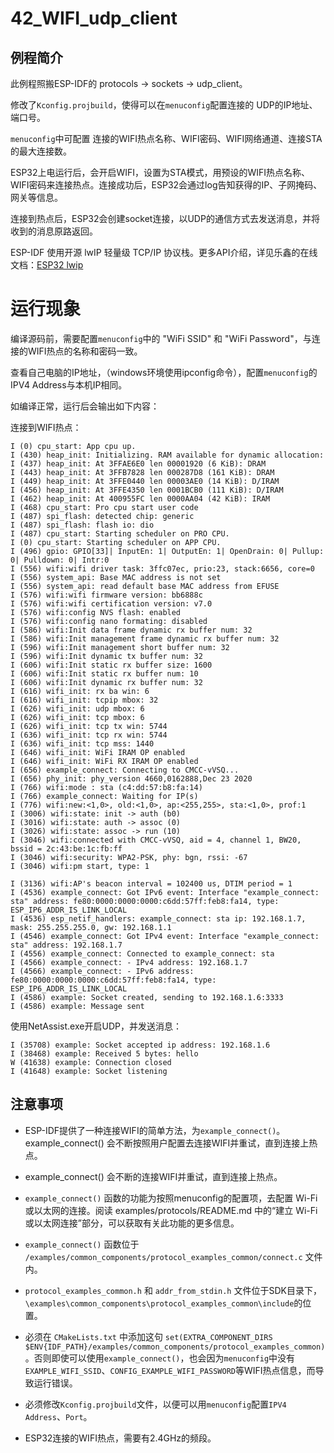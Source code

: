 # 42_WIFI_udp_client

## 例程简介

此例程照搬ESP-IDF的 protocols -> sockets -> udp_client。

修改了`Kconfig.projbuild`，使得可以在`menuconfig`配置连接的 UDP的IP地址、端口号。

`menuconfig`中可配置 连接的WIFI热点名称、WIFI密码、WIFI网络通道、连接STA的最大连接数。

ESP32上电运行后，会开启WIFI，设置为STA模式，用预设的WIFI热点名称、WIFI密码来连接热点。连接成功后，ESP32会通过log告知获得的IP、子网掩码、网关等信息。

连接到热点后，ESP32会创建socket连接，以UDP的通信方式去发送消息，并将收到的消息原路返回。

ESP-IDF 使用开源 lwIP 轻量级 TCP/IP 协议栈。更多API介绍，详见乐鑫的在线文档：[ESP32 lwip](https://docs.espressif.com/projects/esp-idf/zh_CN/latest/esp32/api-guides/lwip.html)


# 运行现象

编译源码前，需要配置`menuconfig`中的 "WiFi SSID" 和 "WiFi Password"，与连接的WIFI热点的名称和密码一致。

查看自己电脑的IP地址，（windows环境使用ipconfig命令），配置`menuconfig`的IPV4 Address与本机IP相同。

如编译正常，运行后会输出如下内容：

连接到WIFI热点：

```
I (0) cpu_start: App cpu up.
I (430) heap_init: Initializing. RAM available for dynamic allocation:
I (437) heap_init: At 3FFAE6E0 len 00001920 (6 KiB): DRAM
I (443) heap_init: At 3FFB7828 len 000287D8 (161 KiB): DRAM
I (449) heap_init: At 3FFE0440 len 00003AE0 (14 KiB): D/IRAM
I (456) heap_init: At 3FFE4350 len 0001BCB0 (111 KiB): D/IRAM
I (462) heap_init: At 400955FC len 0000AA04 (42 KiB): IRAM
I (468) cpu_start: Pro cpu start user code
I (487) spi_flash: detected chip: generic
I (487) spi_flash: flash io: dio
I (487) cpu_start: Starting scheduler on PRO CPU.
I (0) cpu_start: Starting scheduler on APP CPU.
I (496) gpio: GPIO[33]| InputEn: 1| OutputEn: 1| OpenDrain: 0| Pullup: 0| Pulldown: 0| Intr:0 
I (556) wifi:wifi driver task: 3ffc07ec, prio:23, stack:6656, core=0
I (556) system_api: Base MAC address is not set
I (556) system_api: read default base MAC address from EFUSE
I (576) wifi:wifi firmware version: bb6888c
I (576) wifi:wifi certification version: v7.0
I (576) wifi:config NVS flash: enabled
I (576) wifi:config nano formating: disabled
I (586) wifi:Init data frame dynamic rx buffer num: 32
I (586) wifi:Init management frame dynamic rx buffer num: 32
I (596) wifi:Init management short buffer num: 32
I (596) wifi:Init dynamic tx buffer num: 32
I (606) wifi:Init static rx buffer size: 1600
I (606) wifi:Init static rx buffer num: 10
I (606) wifi:Init dynamic rx buffer num: 32
I (616) wifi_init: rx ba win: 6
I (616) wifi_init: tcpip mbox: 32
I (626) wifi_init: udp mbox: 6
I (626) wifi_init: tcp mbox: 6
I (626) wifi_init: tcp tx win: 5744
I (636) wifi_init: tcp rx win: 5744
I (636) wifi_init: tcp mss: 1440
I (646) wifi_init: WiFi IRAM OP enabled
I (646) wifi_init: WiFi RX IRAM OP enabled
I (656) example_connect: Connecting to CMCC-vVSQ...
I (656) phy_init: phy_version 4660,0162888,Dec 23 2020
I (766) wifi:mode : sta (c4:dd:57:b8:fa:14)
I (766) example_connect: Waiting for IP(s)
I (776) wifi:new:<1,0>, old:<1,0>, ap:<255,255>, sta:<1,0>, prof:1
I (3006) wifi:state: init -> auth (b0)
I (3016) wifi:state: auth -> assoc (0)
I (3026) wifi:state: assoc -> run (10)
I (3046) wifi:connected with CMCC-vVSQ, aid = 4, channel 1, BW20, bssid = 2c:43:be:1c:fb:ff
I (3046) wifi:security: WPA2-PSK, phy: bgn, rssi: -67
I (3046) wifi:pm start, type: 1

I (3136) wifi:AP's beacon interval = 102400 us, DTIM period = 1
I (4536) example_connect: Got IPv6 event: Interface "example_connect: sta" address: fe80:0000:0000:0000:c6dd:57ff:feb8:fa14, type: ESP_IP6_ADDR_IS_LINK_LOCAL
I (4536) esp_netif_handlers: example_connect: sta ip: 192.168.1.7, mask: 255.255.255.0, gw: 192.168.1.1
I (4546) example_connect: Got IPv4 event: Interface "example_connect: sta" address: 192.168.1.7
I (4556) example_connect: Connected to example_connect: sta
I (4566) example_connect: - IPv4 address: 192.168.1.7
I (4566) example_connect: - IPv6 address: fe80:0000:0000:0000:c6dd:57ff:feb8:fa14, type: ESP_IP6_ADDR_IS_LINK_LOCAL
I (4586) example: Socket created, sending to 192.168.1.6:3333
I (4586) example: Message sent
```

使用NetAssist.exe开启UDP，并发送消息：

```
I (35708) example: Socket accepted ip address: 192.168.1.6
I (38468) example: Received 5 bytes: hello
W (41638) example: Connection closed
I (41648) example: Socket listening
```


## 注意事项

* ESP-IDF提供了一种连接WIFI的简单方法，为`example_connect()`。example_connect() 会不断按照用户配置去连接WIFI并重试，直到连接上热点。

* example_connect() 会不断的连接WIFI并重试，直到连接上热点。

* `example_connect()` 函数的功能为按照menuconfig的配置项，去配置 Wi-Fi 或以太网的连接。阅读 examples/protocols/README.md 中的“建立 Wi-Fi 或以太网连接”部分，可以获取有关此功能的更多信息。

* `example_connect()` 函数位于 `/examples/common_components/protocol_examples_common/connect.c` 文件内。

* `protocol_examples_common.h` 和 `addr_from_stdin.h` 文件位于SDK目录下，`\examples\common_components\protocol_examples_common\include`的位置。

* 必须在 `CMakeLists.txt` 中添加这句 `set(EXTRA_COMPONENT_DIRS $ENV{IDF_PATH}/examples/common_components/protocol_examples_common)`。否则即使可以使用`example_connect()`，也会因为`menuconfig`中没有`EXAMPLE_WIFI_SSID`、`CONFIG_EXAMPLE_WIFI_PASSWORD`等WIFI热点信息，而导致运行错误。

* 必须修改`Kconfig.projbuild`文件，以便可以用`menuconfig`配置`IPV4 Address`、`Port`。

* ESP32连接的WIFI热点，需要有2.4GHz的频段。
